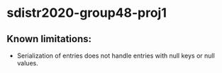 # sdistr2020-group48-proj1


## Known limitations:
- Serialization of entries does not handle entries with null keys or null values.